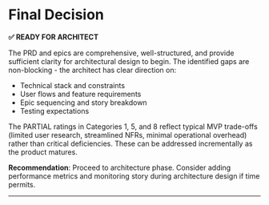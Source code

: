 # Final Decision

**✅ READY FOR ARCHITECT**

The PRD and epics are comprehensive, well-structured, and provide sufficient clarity for architectural design to begin. The identified gaps are non-blocking - the architect has clear direction on:
- Technical stack and constraints
- User flows and feature requirements
- Epic sequencing and story breakdown
- Testing expectations

The PARTIAL ratings in Categories 1, 5, and 8 reflect typical MVP trade-offs (limited user research, streamlined NFRs, minimal operational overhead) rather than critical deficiencies. These can be addressed incrementally as the product matures.

**Recommendation**: Proceed to architecture phase. Consider adding performance metrics and monitoring story during architecture design if time permits.

---
